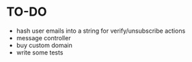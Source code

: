 # TO-DO
- hash user emails into a string for verify/unsubscribe actions
- message controller
- buy custom domain
- write some tests